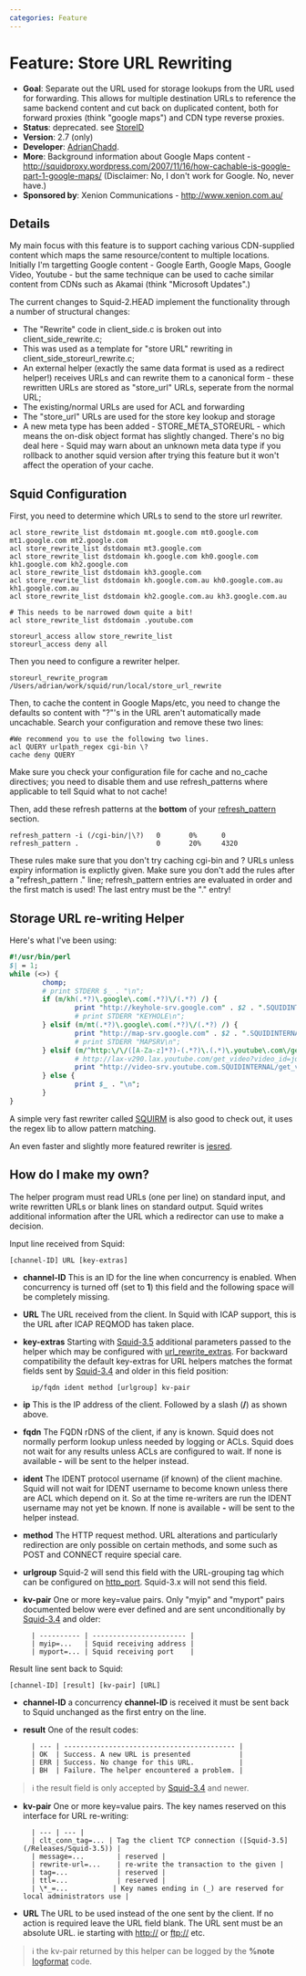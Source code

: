 ```yaml
---
categories: Feature
---
```

# Feature: Store URL Rewriting

- **Goal**: Separate out the URL used for storage lookups from the URL
    used for forwarding. This allows for multiple destination URLs to
    reference the same backend content and cut back on duplicated
    content, both for forward proxies (think "google maps") and CDN type
    reverse proxies.
- **Status**: deprecated. see
    [StoreID](/Features/StoreID)
- **Version**: 2.7 (only)
- **Developer**:
    [AdrianChadd](/AdrianChadd).
- **More**: Background information about Google Maps content -
    <http://squidproxy.wordpress.com/2007/11/16/how-cachable-is-google-part-1-google-maps/>
    (Disclaimer: No, I don't work for Google. No, never have.)
- **Sponsored by**: Xenion Communications -
    <http://www.xenion.com.au/>

## Details

My main focus with this feature is to support caching various
CDN-supplied content which maps the same resource/content to multiple
locations. Initially I'm targetting Google content - Google Earth,
Google Maps, Google Video, Youtube - but the same technique can be used
to cache similar content from CDNs such as Akamai (think "Microsoft
Updates".)

The current changes to Squid-2.HEAD implement the functionality through
a number of structural changes:

- The "Rewrite" code in client_side.c is broken out into
    client_side_rewrite.c;
- This was used as a template for "store URL" rewriting in
    client_side_storeurl_rewrite.c;
- An external helper (exactly the same data format is used as a
    redirect helper\!) receives URLs and can rewrite them to a canonical
    form - these rewritten URLs are stored as "store_url" URLs,
    seperate from the normal URL;
- The existing/normal URLs are used for ACL and forwarding
- The "store_url" URLs are used for the store key lookup and storage
- A new meta type has been added - STORE_META_STOREURL - which means
    the on-disk object format has slightly changed. There's no big deal
    here - Squid may warn about an unknown meta data type if you
    rollback to another squid version after trying this feature but it
    won't affect the operation of your cache.

## Squid Configuration

First, you need to determine which URLs to send to the store url
rewriter.

    acl store_rewrite_list dstdomain mt.google.com mt0.google.com mt1.google.com mt2.google.com
    acl store_rewrite_list dstdomain mt3.google.com
    acl store_rewrite_list dstdomain kh.google.com kh0.google.com kh1.google.com kh2.google.com
    acl store_rewrite_list dstdomain kh3.google.com
    acl store_rewrite_list dstdomain kh.google.com.au kh0.google.com.au kh1.google.com.au
    acl store_rewrite_list dstdomain kh2.google.com.au kh3.google.com.au
    
    # This needs to be narrowed down quite a bit!
    acl store_rewrite_list dstdomain .youtube.com
    
    storeurl_access allow store_rewrite_list
    storeurl_access deny all

Then you need to configure a rewriter helper.

    storeurl_rewrite_program /Users/adrian/work/squid/run/local/store_url_rewrite

Then, to cache the content in Google Maps/etc, you need to change the
defaults so content with "?"'s in the URL aren't automatically made
uncachable. Search your configuration and remove these two lines:

    #We recommend you to use the following two lines.
    acl QUERY urlpath_regex cgi-bin \?
    cache deny QUERY 

Make sure you check your configuration file for cache and no_cache
directives; you need to disable them and use refresh_patterns where
applicable to tell Squid what to not cache\!

Then, add these refresh patterns at the **bottom** of your
[refresh_pattern](http://www.squid-cache.org/Doc/config/refresh_pattern)
section.

    refresh_pattern -i (/cgi-bin/|\?)   0       0%      0
    refresh_pattern .                   0       20%     4320

These rules make sure that you don't try caching cgi-bin and ? URLs
unless expiry information is explictly given. Make sure you don't add
the rules after a "refresh_pattern ." line; refresh_pattern entries
are evaluated in order and the first match is used\! The last entry must
be the "." entry!

## Storage URL re-writing Helper

Here's what I've been using:

```perl
#!/usr/bin/perl
$| = 1;
while (<>) {
        chomp;
        # print STDERR $_ . "\n";
        if (m/kh(.*?)\.google\.com(.*?)\/(.*?) /) {
                print "http://keyhole-srv.google.com" . $2 . ".SQUIDINTERNAL/" . $3 . "\n";
                # print STDERR "KEYHOLE\n";
        } elsif (m/mt(.*?)\.google\.com(.*?)\/(.*?) /) {
                print "http://map-srv.google.com" . $2 . ".SQUIDINTERNAL/" . $3 . "\n";
                # print STDERR "MAPSRV\n";
        } elsif (m/^http:\/\/([A-Za-z]*?)-(.*?)\.(.*)\.youtube\.com\/get_video\?video_id=(.*) /) {
                # http://lax-v290.lax.youtube.com/get_video?video_id=jqx1ZmzX0k0
                print "http://video-srv.youtube.com.SQUIDINTERNAL/get_video?video_id=" . $4 . "\n";
        } else {
                print $_ . "\n";
        }
}
```

A simple very fast rewriter called [SQUIRM](http://squirm.foote.com.au/)
is also good to check out, it uses the regex lib to allow pattern
matching.

An even faster and slightly more featured rewriter is
[jesred](http://www.linofee.org/~jel/webtools/jesred/).

## How do I make my own?

The helper program must read URLs (one per line) on standard input, and
write rewritten URLs or blank lines on standard output. Squid writes
additional information after the URL which a redirector can use to make
a decision.

Input line received from Squid:

    [channel-ID] URL [key-extras]

- **channel-ID**
    This is an ID for the line when concurrency is enabled. When
    concurrency is turned off (set to **1**) this field and the
    following space will be completely missing.
- **URL**
    The URL received from the client. In Squid with ICAP support,
    this is the URL after ICAP REQMOD has taken place.
- **key-extras**
    Starting with [Squid-3.5](/Releases/Squid-3.5)
    additional parameters passed to the helper which may be
    configured with
    [url_rewrite_extras](http://www.squid-cache.org/Doc/config/url_rewrite_extras).
    For backward compatibility the default key-extras for URL
    helpers matches the format fields sent by [Squid-3.4](/Releases/Squid-3.4)
    and older in this field position:

        ip/fqdn ident method [urlgroup] kv-pair
- **ip**
    This is the IP address of the client. Followed by a slash
    (**/**) as shown above.
- **fqdn**
    The FQDN rDNS of the client, if any is known. Squid does not
    normally perform lookup unless needed by logging or ACLs. Squid
    does not wait for any results unless ACLs are configured to
    wait. If none is available **-** will be sent to the helper
    instead.
- **ident**
    The IDENT protocol username (if known) of the client machine.
    Squid will not wait for IDENT username to become known unless
    there are ACL which depend on it. So at the time re-writers are
    run the IDENT username may not yet be known. If none is
    available **-** will be sent to the helper instead.
- **method**
    The HTTP request method. URL alterations and particularly
    redirection are only possible on certain methods, and some such
    as POST and CONNECT require special care.
- **urlgroup**
    Squid-2 will send this field with the URL-grouping tag which can
    be configured on
    [http_port](http://www.squid-cache.org/Doc/config/http_port).
    Squid-3.x will not send this field.
- **kv-pair**
        One or more key=value pairs. Only "myip" and "myport" pairs
        documented below were ever defined and are sent unconditionally
        by [Squid-3.4](/Releases/Squid-3.4)  and older:

        | ---------- | ----------------------- |
        | myip=...   | Squid receiving address |
        | myport=... | Squid receiving port    |
        

Result line sent back to Squid:

    [channel-ID] [result] [kv-pair] [URL]

- **channel-ID**
    a concurrency **channel-ID** is received it must be sent
    back to Squid unchanged as the first entry on the line.
- **result**
    One of the result codes:

        | --- | ------------------------------------------ |
        | OK  | Success. A new URL is presented            |
        | ERR | Success. No change for this URL.           |
        | BH  | Failure. The helper encountered a problem. |

> :information_source:
    the result field is only accepted by
    [Squid-3.4](/Releases/Squid-3.4) and newer.

- **kv-pair**
    One or more key=value pairs. The key names reserved on this
    interface for URL re-writing:

        | --- | --- |
        | clt_conn_tag=... | Tag the client TCP connection ([Squid-3.5](/Releases/Squid-3.5)) |
        | message=...        | reserved |
        | rewrite-url=...    | re-write the transaction to the given |
        | tag=...            | reserved |
        | ttl=...            | reserved |
        | \*_=...           | Key names ending in (_) are reserved for local administrators use |

- **URL**
    The URL to be used instead of the one sent by the client. If no
    action is required leave the URL field blank. The URL sent must
    be an absolute URL. ie starting with <http://> or <ftp://>
    etc.

> :information_source:
        the kv-pair returned by this helper can be logged by the
        **%note** [logformat](http://www.squid-cache.org/Doc/config/logformat)
        code.
